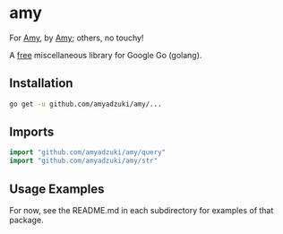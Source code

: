 # amy
For [Amy](https://github.com/amyadzuki), by [Amy](https://github.com/amyadzuki); others, no touchy!

A [free](https://creativecommons.org/publicdomain/zero/1.0/) miscellaneous library for Google Go (golang).

## Installation
```sh
go get -u github.com/amyadzuki/amy/...
```

## Imports
```go
import "github.com/amyadzuki/amy/query"
import "github.com/amyadzuki/amy/str"
```

## Usage Examples
For now, see the README.md in each subdirectory for examples of that package.
